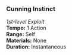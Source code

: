 ### Cunning Instinct
*1st-level Exploit*  
**Tempo:** 1 Action  
**Range:** Self  
**Materials:** None  
**Duration:** Instantaneous  
